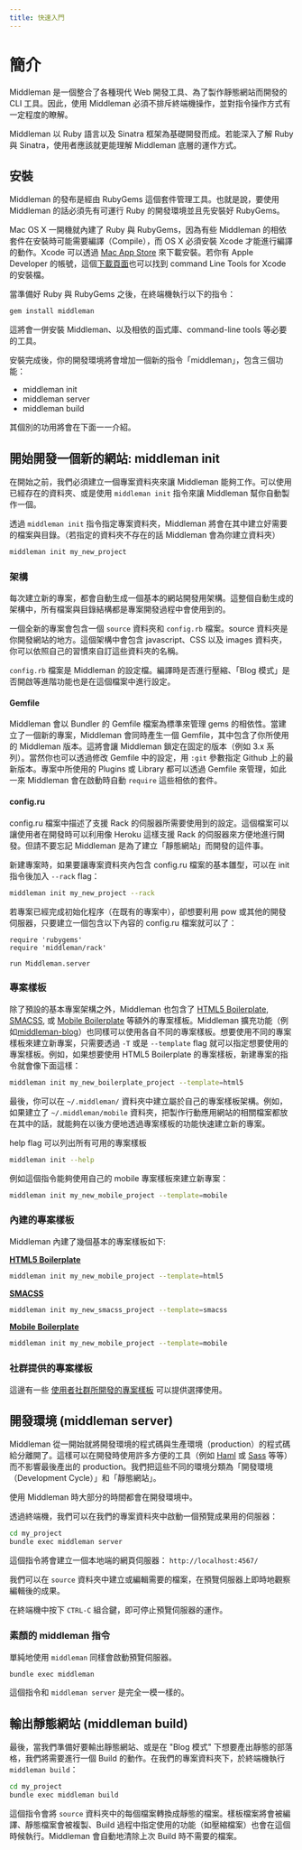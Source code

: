 ```yaml
---
title: 快速入門
---
```


# 簡介

Middleman 是一個整合了各種現代 Web 開發工具、為了製作靜態網站而開發的 CLI 工具。因此，使用 Middleman 必須不排斥終端機操作，並對指令操作方式有一定程度的瞭解。

Middleman 以 Ruby 語言以及 Sinatra 框架為基礎開發而成。若能深入了解 Ruby 與 Sinatra，使用者應該就更能理解 Middleman 底層的運作方式。

## 安裝

Middleman 的發布是經由 RubyGems 這個套件管理工具。也就是說，要使用 Middleman 的話必須先有可運行 Ruby 的開發環境並且先安裝好 RubyGems。

Mac OS X 一開機就內建了 Ruby 與 RubyGems，因為有些 Middleman 的相依套件在安裝時可能需要編譯（Compile），而 OS X 必須安裝 Xcode 才能進行編譯的動作。Xcode 可以透過 [Mac App Store](http://itunes.apple.com/us/app/xcode/id497799835?ls=1&mt=12) 來下載安裝。若你有 Apple Developer 的帳號，這個[下載頁面](https://developer.apple.com/downloads/index.action)也可以找到 command Line Tools for Xcode 的安裝檔。

當準備好 Ruby 與 RubyGems 之後，在終端機執行以下的指令：

``` bash
gem install middleman
```

這將會一併安裝 Middleman、以及相依的函式庫、command-line tools 等必要的工具。

安裝完成後，你的開發環境將會增加一個新的指令「middleman」，包含三個功能：

* middleman init
* middleman server
* middleman build

其個別的功用將會在下面一一介紹。

## 開始開發一個新的網站: middleman init

在開始之前，我們必須建立一個專案資料夾來讓 Middleman 能夠工作。可以使用已經存在的資料夾、或是使用 `middleman init` 指令來讓 Middleman 幫你自動製作一個。

透過 `middleman init` 指令指定專案資料夾，Middleman 將會在其中建立好需要的檔案與目錄。（若指定的資料夾不存在的話 Middleman 會為你建立資料夾）

``` bash
middleman init my_new_project
```

### 架構

每次建立新的專案，都會自動生成一個基本的網站開發用架構。這整個自動生成的架構中，所有檔案與目錄結構都是專案開發過程中會使用到的。

一個全新的專案會包含一個 `source` 資料夾和 `config.rb` 檔案。source 資料夾是你開發網站的地方。這個架構中會包含 javascript、CSS 以及 images 資料夾，你可以依照自己的習慣來自訂這些資料夾的名稱。

`config.rb` 檔案是 Middleman 的設定檔。編譯時是否進行壓縮、「Blog 模式」是否開啟等進階功能也是在這個檔案中進行設定。

#### Gemfile

Middleman 會以 Bundler 的 Gemfile 檔案為標準來管理 gems 的相依性。當建立了一個新的專案，Middleman 會同時產生一個 Gemfile，其中包含了你所使用的 Middleman 版本。這將會讓 Middleman 鎖定在固定的版本（例如 3.x 系列）。當然你也可以透過修改 Gemfile 中的設定，用 `:git` 參數指定 Github 上的最新版本。專案中所使用的 Plugins 或 Library 都可以透過 Gemfile 來管理，如此一來 Middleman 會在啟動時自動 `require` 這些相依的套件。 

#### config.ru

config.ru 檔案中描述了支援 Rack 的伺服器所需要使用到的設定。這個檔案可以讓使用者在開發時可以利用像 Heroku 這樣支援 Rack 的伺服器來方便地進行開發。但請不要忘記 Middleman 是為了建立「靜態網站」而開發的這件事。

新建專案時，如果要讓專案資料夾內包含 config.ru 檔案的基本雛型，可以在 init 指令後加入 `--rack` flag：

``` bash
middleman init my_new_project --rack
```

若專案已經完成初始化程序（在既有的專案中），卻想要利用 pow 或其他的開發伺服器，只要建立一個包含以下內容的 config.ru 檔案就可以了：

```
require 'rubygems'
require 'middleman/rack'

run Middleman.server
```

### 專案樣板

除了預設的基本專案架構之外，Middleman 也包含了 [HTML5 Boilerplate], [SMACSS], 或 [Mobile Boilerplate](http://html5boilerplate.com/mobile/) 等額外的專案樣板。Middleman 擴充功能（例如[middleman-blog](/jp/basics/blogging/)）也同樣可以使用各自不同的專案樣板。想要使用不同的專案樣板來建立新專案，只需要透過 `-T` 或是 `--template` flag 就可以指定想要使用的專案樣板。例如，如果想要使用 HTML5 Boilerplate 的專案樣板，新建專案的指令就會像下面這樣：

``` bash
middleman init my_new_boilerplate_project --template=html5
```

最後，你可以在 `~/.middleman/` 資料夾中建立屬於自己的專案樣板架構。例如，如果建立了 `~/.middleman/mobile` 資料夾，把製作行動應用網站的相關檔案都放在其中的話，就能夠在以後方便地透過專案樣板的功能快速建立新的專案。

help flag 可以列出所有可用的專案樣板

``` bash
middleman init --help
```


例如這個指令能夠使用自己的 mobile 專案樣板來建立新專案：

``` bash
middleman init my_new_mobile_project --template=mobile
```

### 內建的專案樣板

Middleman 內建了幾個基本的專案樣板如下:

**[HTML5 Boilerplate]**

``` bash
middleman init my_new_mobile_project --template=html5
```

**[SMACSS]**

``` bash
middleman init my_new_smacss_project --template=smacss
```

**[Mobile Boilerplate](http://html5boilerplate.com/mobile/)**

``` bash
middleman init my_new_mobile_project --template=mobile
```

### 社群提供的專案樣板

這邊有一些 [使用者社群所開發的專案樣板](http://directory.middlemanapp.com/#/templates/all) 可以提供選擇使用。

## 開發環境 (middleman server)

Middleman 從一開始就將開發環境的程式碼與生產環境（production）的程式碼給分離開了。這樣可以在開發時使用許多方便的工具（例如 [Haml](http://haml-lang.com) 或 [Sass](http://sass-lang.com) 等等）而不影響最後產出的 production。我們把這些不同的環境分類為「開發環境（Development Cycle）」和「靜態網站」。

使用 Middleman 時大部分的時間都會在開發環境中。

透過終端機，我們可以在我們的專案資料夾中啟動一個預覽成果用的伺服器：

``` bash
cd my_project
bundle exec middleman server
```

這個指令將會建立一個本地端的網頁伺服器： `http://localhost:4567/`

我們可以在 `source` 資料夾中建立或編輯需要的檔案，在預覽伺服器上即時地觀察編輯後的成果。

在終端機中按下 `CTRL-C` 組合鍵，即可停止預覽伺服器的運作。

### 素顏的 middleman 指令

單純地使用 `middleman` 同樣會啟動預覽伺服器。

``` bash
bundle exec middleman
```

這個指令和 `middleman server` 是完全一模一樣的。

## 輸出靜態網站 (middleman build)

最後，當我們準備好要輸出靜態網站、或是在 "Blog 模式" 下想要產出靜態的部落格，我們將需要進行一個 Build 的動作。在我們的專案資料夾下，於終端機執行 `middleman build`：

``` bash
cd my_project
bundle exec middleman build
```

這個指令會將 `source` 資料夾中的每個檔案轉換成靜態的檔案。樣板檔案將會被編譯、靜態檔案會被複製、Build 過程中指定使用的功能（如壓縮檔案）也會在這個時候執行。Middleman 會自動地清除上次 Build 時不需要的檔案。

[HTML5 Boilerplate]: http://html5boilerplate.com/
[SMACSS]: http://smacss.com/
